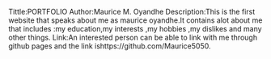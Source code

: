  Tittle:PORTFOLIO
 Author:Maurice M. Oyandhe
 Description:This is the first website  that speaks about me as maurice oyandhe.It
 contains alot about me that includes :my education,my interests ,my hobbies ,my dislikes and many other things.
 Link:An interested person can be able to link with me through github pages and the link ishttps://github.com/Maurice5050.



 ```

